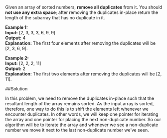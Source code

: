 Given an array of sorted numbers, **remove all duplicates** from it. You should **not use any extra space**;
after removing the duplicates in-place return the length of the subarray that has no duplicate in it.

**Example 1:**  
**Input:** [2, 3, 3, 3, 6, 9, 9]  
**Output:** 4  
**Explanation:** The first four elements after removing the duplicates will be [2, 3, 6, 9].

**Example 2:**  
**Input:** [2, 2, 2, 11]  
**Output:** 2  
**Explanation:** The first two elements after removing the duplicates will be [2, 11].

##Solution

In this problem, we need to remove the duplicates in-place such that the resultant length of the array remains sorted.
As the input array is sorted, therefore, one way to do this is to shift the elements left whenever we encounter duplicates.
In other words, we will keep one pointer for iterating the array and one pointer for placing the next non-duplicate number.
So our algorithm will be to iterate the array and whenever we see a non-duplicate number we move it next to
the last non-duplicate number we’ve seen.
